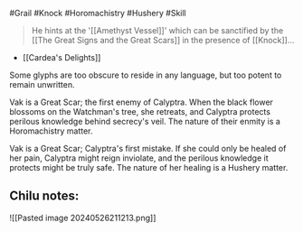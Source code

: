 #Grail #Knock #Horomachistry #Hushery #Skill 

> He hints at the '[[Amethyst Vessel]]' which can be sanctified by the [[The Great Signs and the Great Scars]] in the presence of [[Knock]]...

- [[Cardea's Delights]]

Some glyphs are too obscure to reside in any language, but too potent to remain unwritten.

Vak is a Great Scar; the first enemy of Calyptra. When the black flower blossoms on the Watchman's tree, she retreats, and Calyptra protects perilous knowledge behind secrecy's veil. The nature of their enmity is a Horomachistry matter.

Vak is a Great Scar; Calyptra's first mistake. If she could only be healed of her pain, Calyptra might reign inviolate, and the perilous knowledge it protects might be truly safe. The nature of her healing is a Hushery matter.

Chilu notes:
- 

![[Pasted image 20240526211213.png]]